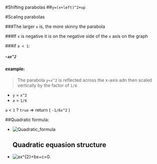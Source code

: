 #Shifting parabolas
##`y=(x+left)^2+up`

#Scaling parabolas

###The larger `x` is, the more skinny the parabola

###If `x` is negative it is on the negative side of the `x` axis on the graph

###if `a < 1`:
##### `-ax^2`
#### example:
>The parabola `y=x^2` is reflected across the x-axis adn then scaled vertically by the factor of `1/6`

- `y` = `x^2`
- `a` = `1/6`

`a` < `1` ? `true` => return ( `-1/6x^2` )

##Quadratic formula:

- ![Quadratic_formula](/Users/zoe/Documents/Math/ImageAssets/Quadratic_formula.png)

  ## Quadratic equasion structure

- ![ax^{2}+bx+c=0.](https://wikimedia.org/api/rest_v1/media/math/render/svg/70a0e43dfc81e6fea3be4fc96895a8f9ec2966ac)